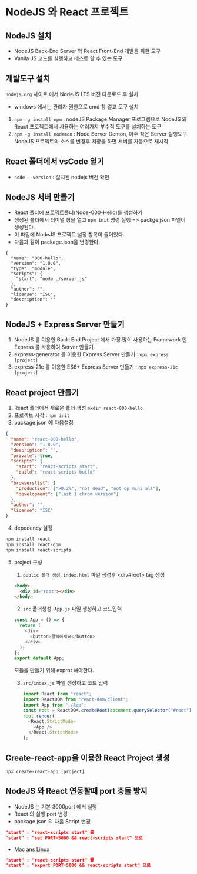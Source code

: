 # NodeJS 와 React 프로젝트

## NodeJS 설치

- NodeJS Back-End Server 와 React Front-End 개발을 위한 도구
- Vanila JS 코드를 실행하고 테스트 할 수 있는 도구

## 개발도구 설치

`nodejs.org` 사이트 에서 NodeJS LTS 버전 다운로드 후 설치

- windows 에서는 관리자 권한으로 cmd 창 열고 도구 설치

1.  `npm -g install npm` : nodeJS Package Manager 프로그램으로 NodeJS 와 React 프로젝트에서 사용하는 여러가지 부수적 도구를 설치하는 도구
2.  `npm -g install nodemon` : Node Server Demon, 아주 작은 Server 실행도구. NodeJS 프로젝트의 소스를 변경후 저장을 하면 서버를 자동으로 재시작.

## React 폴더에서 vsCode 열기

- `node --version` : 설치된 nodejs 버전 확인

## NodeJS 서버 만들기

- React 폴더에 프로젝트폴더(Node-000-Hello)를 생성하기
- 생성된 폴더에서 터미널 창을 열고 `npm init` 명령 실행 => packge.json 파일이 생성된다.
- 이 파일에 NodeJS 프로젝트 설정 항목이 들어있다.
- 다음과 같이 package.json을 변경한다.

```
{
  "name": "000-hello",
  "version": "1.0.0",
  "type": "module",
  "scripts": {
    "start": "node ./server.js"
  },
  "author": "",
  "license": "ISC",
  "description": ""
}
```

## NodeJS + Express Server 만들기

1. NodeJS 를 이용한 Back-End Project 에서 가장 많이 사용하는 Framework 인 Express 를 사용하여 Server 만들기.
2. express-generator 를 이용한 Express Server 만들기 : `npx express [project]`
3. express-21c 를 이용한 ES6+ Express Server 만들기 : `npx express-21c [project]`

## React project 만들기

1. React 폴더에서 새로운 폴더 생성 `mkdir react-000-hello`
2. 프로젝트 시작 : `npm init`
3. package.json 에 다음설정

```json
{
  "name": "react-000-hello",
  "version": "1.0.0",
  "description": "",
  "private": true,
  "scripts": {
    "start": "react-scripts start",
    "build": "react-scripts build"
  },
  "browserslist": {
    "production": [">0.2%", "not dead", "not op_mini all"],
    "development": ["last 1 chrom version"]
  },
  "author": "",
  "license": "ISC"
}
```

4. depedency 설정

```bash
npm install react
npm install react-dom
npm install react-scripts
```

5.  project 구성

    1. `public 폴더 생성`, `index.html` 파일 생성후 <div#root> tag 생성

    ```html
    <body>
      <div id="root"></div>
    </body>
    ```

    2. `src` 폴더생성. `App.js` 파일 생성하고 코드입력

    ```js
    const App = () => {
      return (
        <div>
          <button>클릭하세요</button>
        </div>
      );
    };
    export default App;
    ```

    모듈을 만들기 위해 exprot 해야한다.

    3. `src/index.js` 파일 생성하고 코드 입력

       ```js
       import React from "react";
       import ReactDOM from "react-dom/client";
       import App from "./App";
       const root = ReactDOM.createRoot(document.querySelector("#root"));
       root.render(
         <React.StrictMode>
           <App />
         </React.StrictMode>
       );
       ```

## Create-react-app을 이용한 React Project 생성

`npx create-react-app [project]`

## NodeJS 와 React 연동할때 port 충돌 방지

- NodeJS 는 기본 3000port 에서 실행
- React 의 실행 port 변경
- package.json 의 다음 Script 변경

```json
"start" : "react-scripts start" 를
"start" : "set PORT=5000 && react-scripts start" 으로
```

- Mac ans Linux

```json
"start" : "react-scripts start" 를
"start" : "export PORT=5000 && react-scripts start" 으로
```
